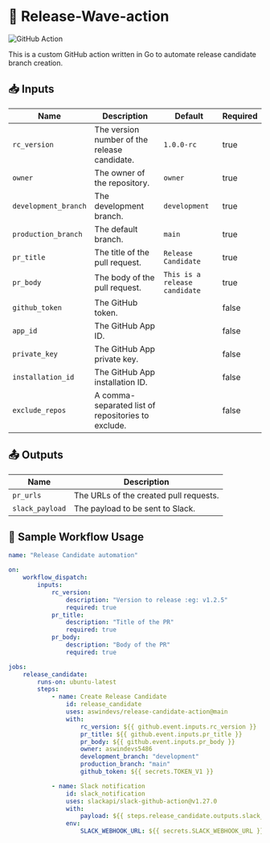# 🚀 Release-Wave-action

![GitHub Action](https://img.shields.io/badge/GitHub-Action-blue?logo=github)

This is a custom GitHub action written in Go to automate release candidate branch creation.

## 📥 Inputs

| Name                | Description                                              | Default                     | Required |
|---------------------|----------------------------------------------------------|-----------------------------|----------|
| `rc_version`        | The version number of the release candidate.             | `1.0.0-rc`                  | true     |
| `owner`             | The owner of the repository.                             | `owner`                     | true     |
| `development_branch`| The development branch.                                  | `development`               | true     |
| `production_branch` | The default branch.                                      | `main`                      | true     |
| `pr_title`          | The title of the pull request.                           | `Release Candidate`         | true     |
| `pr_body`           | The body of the pull request.                            | `This is a release candidate` | true     |
| `github_token`      | The GitHub token.                                        |                             | false    |
| `app_id`            | The GitHub App ID.                                       |                             | false    |
| `private_key`       | The GitHub App private key.                              |                             | false    |
| `installation_id`   | The GitHub App installation ID.                          |                             | false    |
| `exclude_repos`      | A comma-separated list of repositories to exclude.      |                             | false    |

## 📤 Outputs

| Name          | Description                              |
|---------------|------------------------------------------|
| `pr_urls`     | The URLs of the created pull requests.   |
| `slack_payload`| The payload to be sent to Slack.        |

## 🚀 Sample Workflow Usage

```yaml
name: "Release Candidate automation"

on:
    workflow_dispatch:
        inputs:
            rc_version:
                description: "Version to release :eg: v1.2.5"
                required: true
            pr_title:
                description: "Title of the PR"
                required: true
            pr_body:
                description: "Body of the PR"
                required: true

jobs:
    release_candidate:
        runs-on: ubuntu-latest
        steps:
            - name: Create Release Candidate
                id: release_candidate
                uses: aswindevs/release-candidate-action@main
                with:
                    rc_version: ${{ github.event.inputs.rc_version }}
                    pr_title: ${{ github.event.inputs.pr_title }}
                    pr_body: ${{ github.event.inputs.pr_body }}
                    owner: aswindevs5486
                    development_branch: "development"
                    production_branch: "main"
                    github_token: ${{ secrets.TOKEN_V1 }}

            - name: Slack notification
                id: slack_notification
                uses: slackapi/slack-github-action@v1.27.0
                with:
                    payload: ${{ steps.release_candidate.outputs.slack_payload }}
                env:
                    SLACK_WEBHOOK_URL: ${{ secrets.SLACK_WEBHOOK_URL }}
```